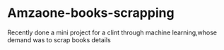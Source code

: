 # Amzaone-books-scrapping
Recently done a mini project for a clint through machine learning,whose demand was to scrap books details
